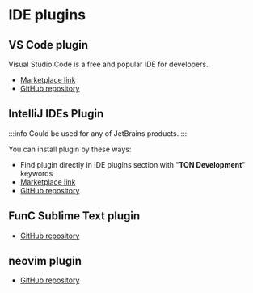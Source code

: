 # IDE plugins

## VS Code plugin

Visual Studio Code is a free and popular IDE for developers.

- [Marketplace link](https://marketplace.visualstudio.com/items?itemName=tonwhales.func-vscode)
- [GitHub repository](https://github.com/ton-foundation/vscode-func)

## IntelliJ IDEs Plugin 

:::info
Could be used for any of JetBrains products.
:::

You can install plugin by these ways:
- Find plugin directly in IDE plugins section with "**TON Development**" keywords
- [Marketplace link](https://plugins.jetbrains.com/plugin/18541-ton-development)
- [GitHub repository](https://github.com/ton-blockchain/intellij-ton)

## FunC Sublime Text plugin

- [GitHub repository](https://github.com/savva425/func_plugin_sublimetext3)

## neovim plugin

- [GitHub repository](https://github.com/cryshado/neovim-ton-dev)
